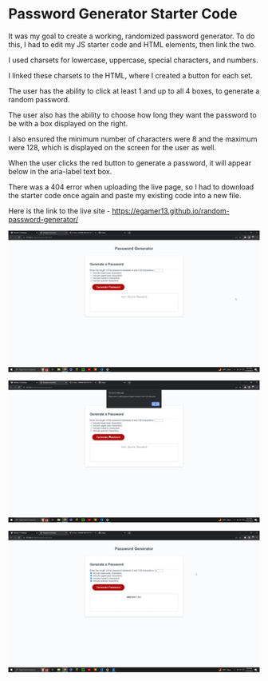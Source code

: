 # Password Generator Starter Code
It was my goal to create a working, randomized password generator. To do this, I had to edit my JS starter code and HTML elements, then link the two. 

I used charsets for lowercase, uppercase, special characters, and numbers. 

I linked these charsets to the HTML, where I created a button for each set. 

The user has the ability to click at least 1 and up to all 4 boxes, to generate a random password. 

The user also has the ability to choose how long they want the password to be with a box displayed on the right. 

I also ensured the minimum number of characters were 8 and the maximum were 128, which is displayed on the screen for the user as well. 

When the user clicks the red button to generate a password, it will appear below in the aria-label text box.

There was a 404 error when uploading the live page, so I had to download the starter code once again and paste my existing code into a new file. 

Here is the link to the live site - https://egamer13.github.io/random-password-generator/

![First screenshot](First-1.png)

![Second screenshot](Second-1.png)

![Third screenshot](Third-1.png)
